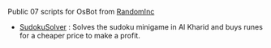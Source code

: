 Public 07 scripts for OsBot from [RandomInc](https://osbot.org/forum/profile/286344-randominc/)

- [SudokuSolver](src/sudokuSolver) : Solves the sudoku minigame in Al Kharid and buys runes for a cheaper price to make a profit.